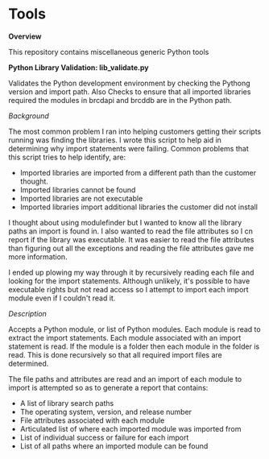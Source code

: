 # Tools

**Overview**

This repository contains miscellaneous generic Python tools

**Python Library Validation: lib_validate.py**

Validates the Python development environment by checking the Pythong version and import path.
Also Checks to ensure that all imported libraries required the modules in brcdapi and brcddb are in the Python path.

*Background*

The most common problem I ran into helping customers getting their scripts running was finding the libraries. I wrote
this script to help aid in determining why import statements were failing. Common problems that this script tries to
help identify, are:

* Imported libraries are imported from a different path than the customer thought.
* Imported libraries cannot be found
* Imported libraries are not executable
* Imported libraries import additional libraries the customer did not install

I thought about using modulefinder but I wanted to know all the library paths an import is found in. I also wanted to
read the file attributes so I cn report if the library was executable. It was easier to read the file attributes than
figuring out all the exceptions and reading the file attributes gave me more information.

I ended up plowing my way through it by recursively reading each file and looking for the import statements. Although
unlikely, it's possible to have executable rights but not read access so I attempt to import each import module even if
I couldn't read it.

*Description*

Accepts a Python module, or list of Python modules. Each module is read to extract the import statements. Each module
associated with an import statement is read. If the module is a folder then each module in the folder is read. This is
done recursively so that all required import files are determined.

The file paths and attributes are read and an import of each module to import is attempted so as to generate a report
that contains:

* A list of library search paths
* The operating system, version, and release number
* File attributes associated with each module
* Articulated list of where each imported module was imported from
* List of individual success or failure for each import
* List of all paths where an imported module can be found

